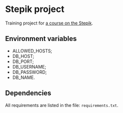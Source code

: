 # Stepik project

Training project for [a course on the Stepik](<https://stepik.org/course/63298>).

## Environment variables

* ALLOWED_HOSTS;
* DB_HOST;
* DB_PORT;
* DB_USERNAME;
* DB_PASSWORD;
* DB_NAME.

## Dependencies

All requirements are listed in the file: `requirements.txt`.
